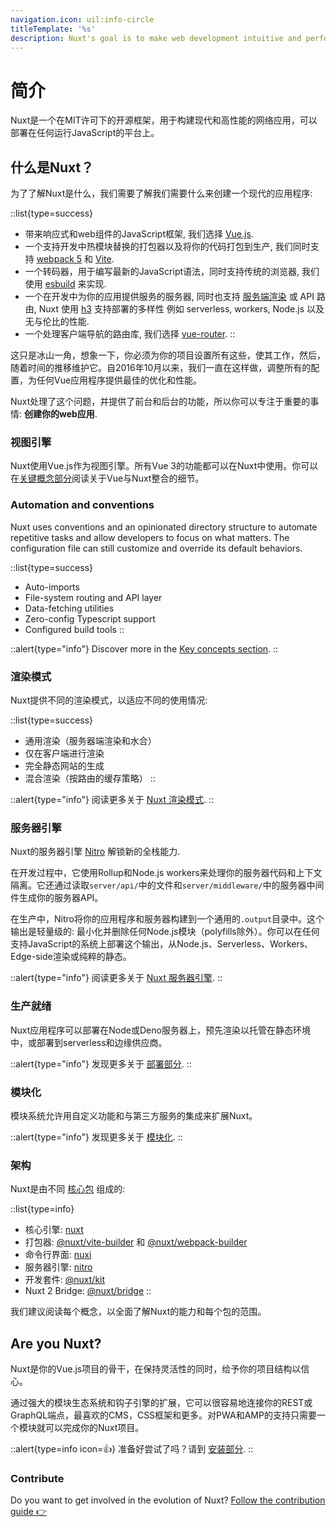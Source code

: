 ```yaml
---
navigation.icon: uil:info-circle
titleTemplate: '%s'
description: Nuxt's goal is to make web development intuitive and performant with a great DX in mind.
---
```


# 简介

Nuxt是一个在MIT许可下的开源框架，用于构建现代和高性能的网络应用，可以部署在任何运行JavaScript的平台上。

## 什么是Nuxt？

为了了解Nuxt是什么，我们需要了解我们需要什么来创建一个现代的应用程序:

::list{type=success}
- 带来响应式和web组件的JavaScript框架, 我们选择 [Vue.js](https://v3.vuejs.org).
- 一个支持开发中热模块替换的打包器以及将你的代码打包到生产, 我们同时支持 [webpack 5](https://webpack.js.org/) 和 [Vite](https://vitejs.dev/).
- 一个转码器，用于编写最新的JavaScript语法，同时支持传统的浏览器, 我们使用 [esbuild](https://esbuild.github.io) 来实现.
- 一个在开发中为你的应用提供服务的服务器, 同时也支持 [服务端渲染](https://vuejs.org/api/ssr.html#server-side-rendering-api) 或 API 路由, Nuxt 使用 [h3](https://github.com/unjs/h3) 支持部署的多样性 例如 serverless, workers, Node.js 以及无与伦比的性能.
- 一个处理客户端导航的路由库, 我们选择 [vue-router](https://router.vuejs.org/).
::

这只是冰山一角，想象一下，你必须为你的项目设置所有这些，使其工作，然后，随着时间的推移维护它。自2016年10月以来，我们一直在这样做，调整所有的配置，为任何Vue应用程序提供最佳的优化和性能。

Nuxt处理了这个问题，并提供了前台和后台的功能，所以你可以专注于重要的事情: **创建你的web应用**.

### 视图引擎

Nuxt使用Vue.js作为视图引擎。所有Vue 3的功能都可以在Nuxt中使用。你可以在[关键概念部分](/guide/concepts/vuejs-development)阅读关于Vue与Nuxt整合的细节。

### Automation and conventions

Nuxt uses conventions and an opinionated directory structure to automate repetitive tasks and allow developers to focus on what matters. The configuration file can still customize and override its default behaviors.

::list{type=success}
- Auto-imports
- File-system routing and API layer
- Data-fetching utilities
- Zero-config Typescript support
- Configured build tools
::

::alert{type="info"}
Discover more in the [Key concepts section](/guide/concepts/auto-imports).
::

### 渲染模式

Nuxt提供不同的渲染模式，以适应不同的使用情况:

::list{type=success}
- 通用渲染（服务器端渲染和水合）
- 仅在客户端进行渲染
- 完全静态网站的生成
- 混合渲染（按路由的缓存策略）
::

::alert{type="info"}
阅读更多关于 [Nuxt 渲染模式](/guide/concepts/rendering).
::

### 服务器引擎

Nuxt的服务器引擎 [Nitro](https://nitro.unjs.io) 解锁新的全栈能力.

在开发过程中，它使用Rollup和Node.js workers来处理你的服务器代码和上下文隔离。它还通过读取`server/api/`中的文件和`server/middleware/`中的服务器中间件生成你的服务器API。

在生产中，Nitro将你的应用程序和服务器构建到一个通用的`.output`目录中。这个输出是轻量级的: 最小化并删除任何Node.js模块（polyfills除外）。你可以在任何支持JavaScript的系统上部署这个输出，从Node.js、Serverless、Workers、Edge-side渲染或纯粹的静态。

::alert{type="info"}
阅读更多关于 [Nuxt 服务器引擎](/guide/concepts/server-engine).
::

### 生产就绪

Nuxt应用程序可以部署在Node或Deno服务器上，预先渲染以托管在静态环境中，或部署到serverless和边缘供应商。

::alert{type="info"}
发现更多关于 [部署部分](/getting-started/deployment).
::

### 模块化

模块系统允许用自定义功能和与第三方服务的集成来扩展Nuxt。

::alert{type="info"}
发现更多关于 [模块化](/guide/concepts/modules).
::

### 架构

Nuxt是由不同 [核心包](https://github.com/nuxt/framework/tree/main/packages) 组成的:

::list{type=info}
- 核心引擎: [nuxt](https://github.com/nuxt/framework/tree/main/packages/nuxt)
- 打包器: [@nuxt/vite-builder](https://github.com/nuxt/framework/tree/main/packages/vite) 和 [@nuxt/webpack-builder](https://github.com/nuxt/framework/tree/main/packages/webpack)
- 命令行界面: [nuxi](https://github.com/nuxt/framework/tree/main/packages/nuxi)
- 服务器引擎: [nitro](https://github.com/unjs/nitro)
- 开发套件: [@nuxt/kit](https://github.com/nuxt/framework/tree/main/packages/kit)
- Nuxt 2 Bridge: [@nuxt/bridge](https://github.com/nuxt/bridge)
::

我们建议阅读每个概念，以全面了解Nuxt的能力和每个包的范围。

## Are you Nuxt?

Nuxt是你的Vue.js项目的骨干，在保持灵活性的同时，给予你的项目结构以信心。

通过强大的模块生态系统和钩子引擎的扩展，它可以很容易地连接你的REST或GraphQL端点，最喜欢的CMS，CSS框架和更多。对PWA和AMP的支持只需要一个模块就可以完成你的Nuxt项目。

::alert{type=info icon=👍}
准备好尝试了吗？请到 [安装部分](/getting-started/installation).
::

### Contribute

Do you want to get involved in the evolution of Nuxt? [Follow the contribution guide 👉](/community/contribution)
